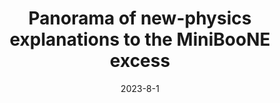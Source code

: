 ---
title: 'Panorama of new-physics explanations to the MiniBooNE excess'
pub_number: 8
authors: Asli M. Abdullahi, Jaime Hoefken Zink, Matheus Hostert, Daniele Massaro, Silvia Pascoli
collection: publication
permalink: /publication/2023-8-1-Panoramaofnew-physicsexplanationstotheMiniBooNEexcess
date: 2023-8-1
venue: Phys.Rev.D 
paperurl: 'https://arxiv.org/abs/2308.02543'
citation_notitle: 'Asli M. Abdullahi, Jaime Hoefken Zink, Matheus Hostert, Daniele Massaro, Silvia Pascoli, Phys.Rev.D 111 (2025) 3 035028'
citation: 'Panorama of new-physics explanations to the MiniBooNE excess, Asli M. Abdullahi, Jaime Hoefken Zink, Matheus Hostert, Daniele Massaro, Silvia Pascoli, Phys.Rev.D 111 (2025) 3 035028'
eprint: '2308.02543'

---